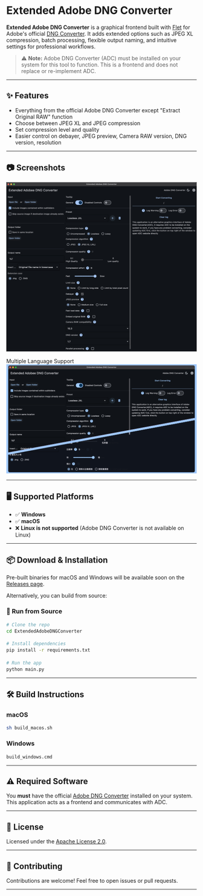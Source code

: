 # Extended Adobe DNG Converter

**Extended Adobe DNG Converter** is a graphical frontend built with [Flet](https://flet.dev/) for Adobe's official [DNG Converter](https://helpx.adobe.com/ca/camera-raw/using/adobe-dng-converter.html). It adds extended options such as JPEG XL compression, batch processing, flexible output naming, and intuitive settings for professional workflows.

> ⚠️ **Note:** Adobe DNG Converter (ADC) must be installed on your system for this tool to function. This is a frontend and does not replace or re-implement ADC.

---

## ✨ Features
- Everything from the official Adobe DNG Converter except "Extract Original RAW" function
- Choose between JPEG XL and JPEG compression
- Set compression level and quality
- Easier control on debayer, JPEG preview, Camera RAW version, DNG version, resolution  

---

## 📷 Screenshots
![Extended Adobe DNG Converter](/img/full_controls.jpg)

Multiple Language Support
![multiple language support](/img/2_language.jpg)

---

## 🖥️ Supported Platforms

- ✅ **Windows**
- ✅ **macOS**
- ❌ **Linux is not supported** (Adobe DNG Converter is not available on Linux)

---

## 📦 Download & Installation

Pre-built binaries for macOS and Windows will be available soon on the [Releases page](https://github.com/iBobbyTS/ExtendedAdobeDNGConverter/releases/tag/V1.0).

Alternatively, you can build from source:

### 🐍 Run from Source

```bash
# Clone the repo
cd ExtendedAdobeDNGConverter

# Install dependencies
pip install -r requirements.txt

# Run the app
python main.py
```

---

## 🛠️ Build Instructions

### macOS

```bash
sh build_macos.sh
```

### Windows

```cmd
build_windows.cmd
```

---

## ⚠️ Required Software

You **must** have the official [Adobe DNG Converter](https://helpx.adobe.com/ca/camera-raw/using/adobe-dng-converter.html) installed on your system. This application acts as a frontend and communicates with ADC.

---

## 📄 License

Licensed under the [Apache License 2.0](https://www.apache.org/licenses/LICENSE-2.0).

---

## 🤝 Contributing

Contributions are welcome! Feel free to open issues or pull requests.

---
